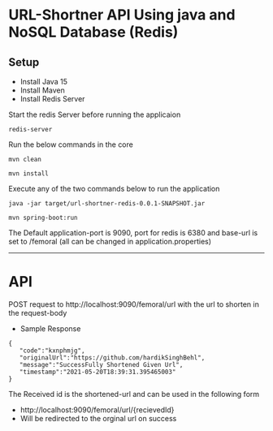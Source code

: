 # URL-Shortner API Using java and NoSQL Database (Redis)

## Setup

* Install Java 15
* Install Maven
* Install Redis Server

Start the redis Server before running the applicaion

```
redis-server
```

Run the below commands in the core

```
mvn clean
```

```
mvn install
```

Execute any of the two commands below to run the application

```
java -jar target/url-shortner-redis-0.0.1-SNAPSHOT.jar
```

```
mvn spring-boot:run
```

The Default application-port is 9090, port for redis is 6380 and base-url is set to /femoral (all can be changed in application.properties)

---

# API

POST request to http://localhost:9090/femoral/url with the url to shorten in the request-body

* Sample Response

```
{
   "code":"kxnphmjg",
   "originalUrl":"https://github.com/hardikSinghBehl",
   "message":"SuccessFully Shortened Given Url",
   "timestamp":"2021-05-20T18:39:31.395465003"
}
```

The Received id is the shortened-url and can be used in the following form 
* http://localhost:9090/femoral/url/{recievedId}
* Will be redirected to the orginal url on success